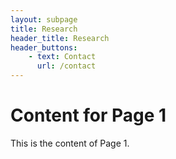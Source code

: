 ```yaml
---
layout: subpage
title: Research
header_title: Research
header_buttons:
    - text: Contact
      url: /contact
---
```


# Content for Page 1

This is the content of Page 1.